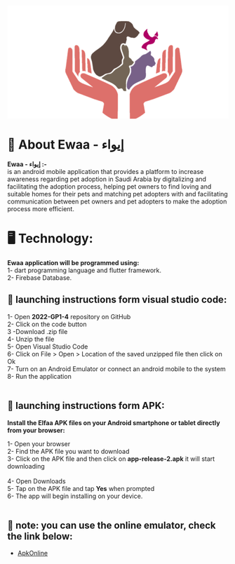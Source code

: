 


![Ewaa logo](images/Picture1.png)




# 🌟 About Ewaa - إيواء
**Ewaa - إيواء :-** <br/>
is an android mobile application that provides a platform to increase awareness regarding pet adoption in Saudi Arabia by digitalizing and facilitating the adoption process, helping pet owners to find loving and suitable homes for their pets and matching pet adopters with and facilitating communication between pet owners and pet adopters to make the adoption process more efficient. 
<br/>

# 🖥️ Technology:
**Ewaa application will be programmed using:** <br/>
1- dart programming language and flutter framework.<br/>
2- Firebase Database.
<br/>

## 📱 launching instructions form visual studio code:
 1- Open **2022-GP1-4** repository on GitHub <br/>
 2- Click on the code button <br/>
 3 -Download .zip file <br/>
 4- Unzip the file <br/>
 5- Open Visual Studio Code <br/>
 6- Click on File > Open > Location of the saved unzipped file then click on Ok <br/>
 7- Turn on an Android Emulator or connect an android mobile to the system <br/>
 8- Run the application <br/>
<br/>

## 📁  launching instructions form APK:
 **Install the Elfaa APK files on your Android smartphone or tablet directly from your browser:** <br/>

 1- Open your browser <br/>
 2- Find the APK file you want to download <br/>
 3- Click on the APK file and then click on **app-release-2.apk** it will start downloading <br/>  
 4- Open Downloads <br/>
 5- Tap on the APK file and tap **Yes** when prompted <br/>
 6- The app will begin installing on your device. <br/> <br/>
 
 ## 🔴 note: you can use the online emulator, check the link below:
- [ApkOnline](https://chrome.google.com/webstore/detail/apkonline-apk-manager-for/lnhnebkkgjmlgomfkkmkoaefbknopmja)
